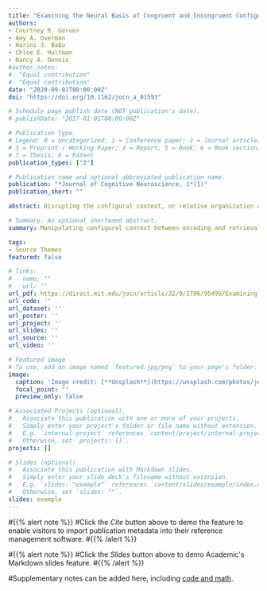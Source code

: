 ```yaml
---
title: "Examining the Neural Basis of Congruent and Incongruent Configural Contexts during Associative Retrieval"
authors:
- Courtney R. Gerver
- Amy A. Overman
- Harini J. Babu
- Chloe E. Hultman
- Nancy A. Dennis
#author_notes:
#- "Equal contribution"
#- "Equal contribution"
date: "2020-09-01T00:00:00Z"
doi: "https://doi.org/10.1162/jocn_a_01593"

# Schedule page publish date (NOT publication's date).
# publishDate: "2017-01-01T00:00:00Z"

# Publication type.
# Legend: 0 = Uncategorized; 1 = Conference paper; 2 = Journal article;
# 3 = Preprint / Working Paper; 4 = Report; 5 = Book; 6 = Book section;
# 7 = Thesis; 8 = Patent
publication_types: ["2"]

# Publication name and optional abbreviated publication name.
publication: "*Journal of Cognitive Neuroscience, 1*(1)"
publication_short: ""

abstract: Disrupting the configural context, or relative organization and orientation of paired stimuli, between encoding and retrieval negatively impacts memory. Using univariate and multivariate fMRI analyses, we examined the effect of retaining and manipulating the configural context on neural mechanisms supporting associative retrieval. Behavioral results showed participants had significantly higher hit rates for recollecting pairs in a contextually congruent, versus incongruent, configuration. In addition, contextual congruency between memory phases was a critical determinant to characterizing both the magnitude and patterns of neural activation within visual and parietal cortices. Regions within visual cortices also exhibited higher correlations between patterns of activity at encoding and retrieval when configural context was congruent across memory phases than incongruent. Collectively, these findings shed light on how manipulating configural context between encoding and retrieval affects associative recognition, with changes in the configural context leading to reductions in information transfer and increases in task difficulty.

# Summary. An optional shortened abstract.
summary: Manipulating configural context between encoding and retrieval affects associative recognition, with changes in the configural context leading to reductions in information transfer and increases in task difficulty.

tags:
- Source Themes
featured: false

# links:
# - name: ""
#   url: ""
url_pdf: https://direct.mit.edu/jocn/article/32/9/1796/95495/Examining-the-Neural-Basis-of-Congruent-and
url_code: ''
url_dataset: ''
url_poster: ''
url_project: ''
url_slides: ''
url_source: ''
url_video: ''

# Featured image
# To use, add an image named `featured.jpg/png` to your page's folder. 
image:
  caption: 'Image credit: [**Unsplash**](https://unsplash.com/photos/jdD8gXaTZsc)'
  focal_point: ""
  preview_only: false

# Associated Projects (optional).
#   Associate this publication with one or more of your projects.
#   Simply enter your project's folder or file name without extension.
#   E.g. `internal-project` references `content/project/internal-project/index.md`.
#   Otherwise, set `projects: []`.
projects: []

# Slides (optional).
#   Associate this publication with Markdown slides.
#   Simply enter your slide deck's filename without extension.
#   E.g. `slides: "example"` references `content/slides/example/index.md`.
#   Otherwise, set `slides: ""`.
slides: example
---
```


#{{% alert note %}}
#Click the *Cite* button above to demo the feature to enable visitors to import publication metadata into their reference management software.
#{{% /alert %}}

#{{% alert note %}}
#Click the *Slides* button above to demo Academic's Markdown slides feature.
#{{% /alert %}}

#Supplementary notes can be added here, including [code and math](https://sourcethemes.com/academic/docs/writing-markdown-latex/).
